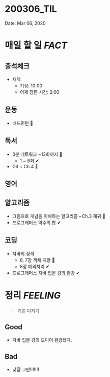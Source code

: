 # 200306_TIL

Date: Mar 06, 2020

# **매일 할 일 *FACT***

## **출석체크**

- 재택
    - 기상: 10:00
    - 어제 잠든 시간: 2:00

## **운동**

- 배드민턴 🏸

## **독서**

- 3분 네트워크 ~13회까지 🔺
    - 1 ~ 6회 ✔
- Git ~ Ch.4 🔺

## **영어**

## **알고리즘**

- 그림으로 개념을 이해하는 알고리즘 ~Ch.3 재귀 🔺
- 프로그래머스 약수의 합 ✔

## **코딩**

- 자바의 정석
    - 6, 7장 객체 지향 🔺
    - 8장 예외처리 ✔
- 프로그래머스 자바 입문 강의 완강 ✔

# 정리 *FEELING*

> 기본 다지기

## Good

- 자바 입문 강의 드디어 완강했다.

## Bad

- 낮잠 그만!!!!!!!